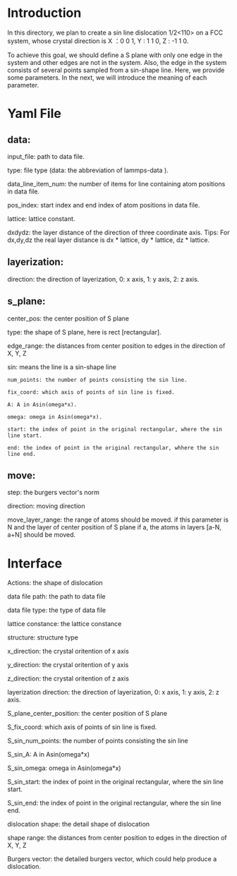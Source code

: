 # Introduction
In this directory, we plan to create a sin line dislocation 1/2<110> on a FCC system, whose crystal direction is X ：0 0 1, Y : 1 1 0, Z : -1 1 0.

To achieve this goal, we should define a S plane with only one edge in the system and other edges are not in the system. Also, the edge in the system consists of several points sampled from a sin-shape line. Here, we provide some parameters. In the next, we will introduce the meaning of each parameter.

# Yaml File
## data:
  input_file: path to data file.

  type: file type (data: the abbreviation of lammps-data ).

  data_line_item_num: the number of items for line containing atom positions in data file.

  pos_index: start index and end index of atom positions in data file.

  lattice: lattice constant.

  dxdydz: the layer distance of the direction of three coordinate axis. Tips: For dx,dy,dz the real layer distance is dx * lattice, dy * lattice, dz * lattice.


## layerization:
  direction: the direction of layerization, 0: x axis, 1: y axis, 2: z axis.

## s_plane:
  center_pos: the center position of S plane

  type: the shape of S plane, here is rect [rectangular].

  edge_range: the distances from center position to edges in the direction of X, Y, Z

  sin: means the line is a sin-shape line

    num_points: the number of points consisting the sin line.

    fix_coord: which axis of points of sin line is fixed.

    A: A in Asin(omega*x).

    omega: omega in Asin(omega*x).

    start: the index of point in the original rectangular, where the sin line start.

    end: the index of point in the original rectangular, whhere the sin line end.

## move:
  step: the burgers vector's norm

  direction: moving direction

  move_layer_range: the range of atoms should be moved. if this parameter is N and the layer of center position of S plane if a, the atoms in layers [a-N, a+N] should be moved.


# Interface
Actions: the shape of dislocation

data file path: the path to data file

data file type: the type of data file

lattice constance: the lattice constance

structure: structure type

x_direction: the crystal oritention of x axis

y_direction: the crystal oritention of y axis

z_direction: the crystal oritention of z axis

layerization direction: the direction of layerization, 0: x axis, 1: y axis, 2: z axis.

S_plane_center_position: the center position of S plane

S_fix_coord: which axis of points of sin line is fixed.

S_sin_num_points: the number of points consisting the sin line

S_sin_A: A in Asin(omega*x)

S_sin_omega: omega in Asin(omega*x)

S_sin_start: the index of point in the original rectangular, where the sin line start.

S_sin_end: the index of point in the original rectangular, where the sin line end.

dislocation shape: the detail shape of dislocation

shape range: the distances from center position to edges in the direction of X, Y, Z

Burgers vector: the detailed burgers vector, which could help produce a dislocation.

